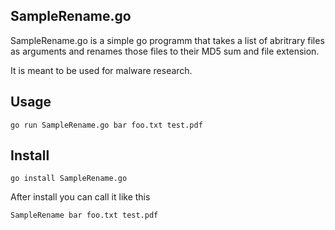 ## SampleRename.go

SampleRename.go is a simple go programm that takes a list of abritrary files as arguments 
and renames those files to their MD5 sum and file extension.

It is meant to be used for malware research.

## Usage

 `go run SampleRename.go bar foo.txt test.pdf`

## Install

 `go install SampleRename.go`

After install you can call it like this

 `SampleRename bar foo.txt test.pdf`


